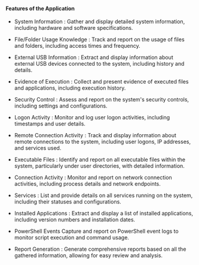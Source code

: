 #### Features of the Application

* System Information :
        Gather and display detailed system information, including hardware and software specifications.

* File/Folder Usage Knowledge :
        Track and report on the usage of files and folders, including access times and frequency.

* External USB Information :
        Extract and display information about external USB devices connected to the system, including history and details.

* Evidence of Execution :
        Collect and present evidence of executed files and applications, including execution history.

* Security Control :
        Assess and report on the system's security controls, including settings and configurations.

* Logon Activity :
        Monitor and log user logon activities, including timestamps and user details.

* Remote Connection Activity :
        Track and display information about remote connections to the system, including user logons, IP addresses, and services used.

* Executable Files :
        Identify and report on all executable files within the system, particularly under user directories, with detailed information.

* Connection Activity :
        Monitor and report on network connection activities, including process details and network endpoints.

* Services :
        List and provide details on all services running on the system, including their statuses and configurations.

* Installed Applications :
        Extract and display a list of installed applications, including version numbers and installation dates.

* PowerShell Events
        Capture and report on PowerShell event logs to monitor script execution and command usage.

* Report Generation :
        Generate comprehensive reports based on all the gathered information, allowing for easy review and analysis.
